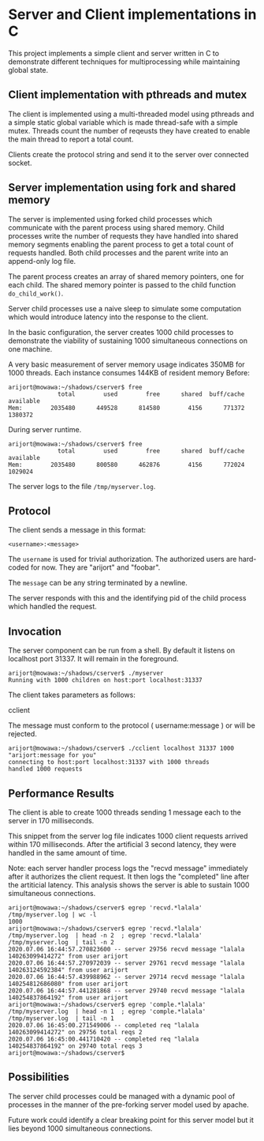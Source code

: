 # Server and Client implementations in C

This project implements a simple client and server written in C to demonstrate different techniques for multiprocessing while maintaining global state.

## Client implementation with pthreads and mutex
The client is implemented using a multi-threaded model using pthreads and a simple static global variable which is made thread-safe with a simple mutex. Threads count the number of reqeusts they have created to enable the main thread to report a total count.

Clients create the protocol string and send it to the server over connected socket.

## Server implementation using fork and shared memory
The server is implemented using forked child processes which communicate with the parent process using shared memory. Child processes write the number of requests they have handled into shared memory segments enabling the parent process to get a total count of requests handled. Both child processes and the parent write into an append-only log file.

The parent process creates an array of shared memory pointers, one for each child. The shared memory pointer is passed to the child function `do_child_work()`.  

Server child processes use a naive sleep to simulate some computation which would introduce latency into the response to the client.

In the basic configuration, the server creates 1000 child processes to demonstrate the viability of sustaining 1000 simultaneous connections on one machine.

A very basic measurement of server memory usage indicates 350MB for 1000 threads.  Each instance consumes 144KB of resident memory
Before:
```
arijort@mowawa:~/shadows/cserver$ free
              total        used        free      shared  buff/cache   available
Mem:        2035480      449528      814580        4156      771372     1380372
```

During server runtime.
```
arijort@mowawa:~/shadows/cserver$ free
              total        used        free      shared  buff/cache   available
Mem:        2035480      800580      462876        4156      772024     1029024
```

The server logs to the file `/tmp/myserver.log`.


## Protocol

The client sends a message in this format:

`<username>:<message>`

The `username` is used for trivial authorization. The authorized users are hard-coded for now. They are "arijort" and "foobar".

The `message` can be any string terminated by a newline.

The server responds with this and the identifying pid of the child process which handled the request.


## Invocation

The server component can be run from a shell. By default it listens on localhost port 31337. It will remain in the foreground. 

```
arijort@mowawa:~/shadows/cserver$ ./myserver 
Running with 1000 children on host:port localhost:31337
```

The client takes parameters as follows:

cclient <host> <port> <number of child threads> <message> 

The message must conform to the protocol ( username:message ) or will be rejected.

```
arijort@mowawa:~/shadows/cserver$ ./cclient localhost 31337 1000 "arijort:message for you"
connecting to host:port localhost:31337 with 1000 threads
handled 1000 requests
```

## Performance Results

The client is able to create 1000 threads sending 1 message each to the server in 170 milliseconds.

This snippet from the server log file indicates 1000 client requests arrived within 170 milliseconds. After the artificial 3 second latency, they were handled in the same amount of time.

Note: each server handler process logs the "recvd message" immediately after it authorizes the client request. It then logs the "completed" line after the artiticial latency. This analysis shows the server is able to sustain 1000 simultaneous connections.

```
arijort@mowawa:~/shadows/cserver$ egrep 'recvd.*lalala' /tmp/myserver.log | wc -l
1000
arijort@mowawa:~/shadows/cserver$ egrep 'recvd.*lalala' /tmp/myserver.log  | head -n 2  ; egrep 'recvd.*lalala' /tmp/myserver.log  | tail -n 2
2020.07.06 16:44:57.270823600 -- server 29756 recvd message "lalala 140263099414272" from user arijort
2020.07.06 16:44:57.270972039 -- server 29761 recvd message "lalala 140263124592384" from user arijort
2020.07.06 16:44:57.439988962 -- server 29714 recvd message "lalala 140254812686080" from user arijort
2020.07.06 16:44:57.441281868 -- server 29740 recvd message "lalala 140254837864192" from user arijort
arijort@mowawa:~/shadows/cserver$ egrep 'comple.*lalala' /tmp/myserver.log  | head -n 1  ; egrep 'comple.*lalala' /tmp/myserver.log  | tail -n 1
2020.07.06 16:45:00.271549006 -- completed req "lalala 140263099414272" on 29756 total reqs 2
2020.07.06 16:45:00.441710420 -- completed req "lalala 140254837864192" on 29740 total reqs 3
arijort@mowawa:~/shadows/cserver$
```

## Possibilities

The server child processes could be managed with a dynamic pool of processes in the manner of the pre-forking server model used by apache.

Future work could identify a clear breaking point for this server model but it lies beyond 1000 simultaneous connections.
